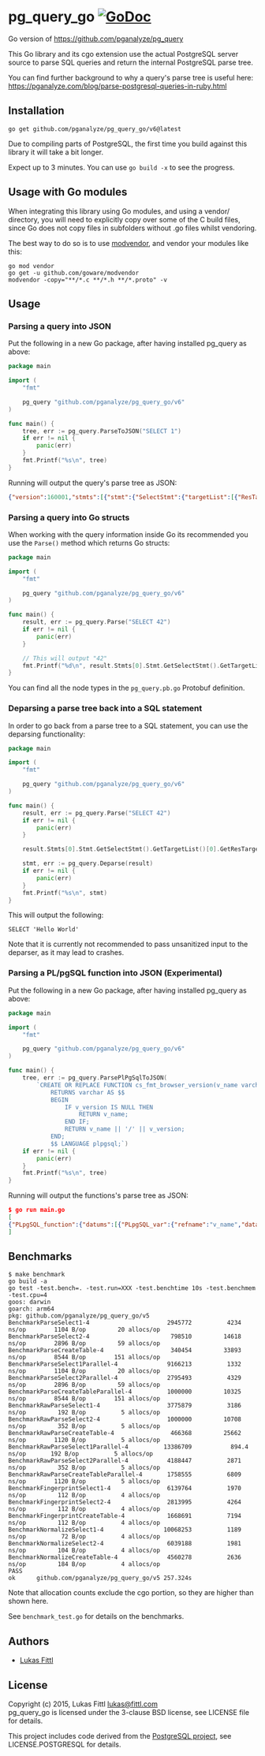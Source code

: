 # pg_query_go [![GoDoc](https://godoc.org/github.com/pganalyze/pg_query_go/v6?status.svg)](https://godoc.org/github.com/pganalyze/pg_query_go/v6)

Go version of https://github.com/pganalyze/pg_query

This Go library and its cgo extension use the actual PostgreSQL server source to parse SQL queries and return the internal PostgreSQL parse tree.

You can find further background to why a query's parse tree is useful here: https://pganalyze.com/blog/parse-postgresql-queries-in-ruby.html


## Installation

```
go get github.com/pganalyze/pg_query_go/v6@latest
```

Due to compiling parts of PostgreSQL, the first time you build against this library it will take a bit longer.

Expect up to 3 minutes. You can use `go build -x` to see the progress.

## Usage with Go modules

When integrating this library using Go modules, and using a vendor/ directory,
you will need to explicitly copy over some of the C build files, since Go does
not copy files in subfolders without .go files whilst vendoring.

The best way to do so is to use [modvendor](https://github.com/goware/modvendor),
and vendor your modules like this:

```
go mod vendor
go get -u github.com/goware/modvendor
modvendor -copy="**/*.c **/*.h **/*.proto" -v
```

## Usage

### Parsing a query into JSON

Put the following in a new Go package, after having installed pg_query as above:

```go
package main

import (
	"fmt"

	pg_query "github.com/pganalyze/pg_query_go/v6"
)

func main() {
	tree, err := pg_query.ParseToJSON("SELECT 1")
	if err != nil {
		panic(err)
	}
	fmt.Printf("%s\n", tree)
}
```

Running will output the query's parse tree as JSON:

```json
{"version":160001,"stmts":[{"stmt":{"SelectStmt":{"targetList":[{"ResTarget":{"val":{"A_Const":{"ival":{"ival":1},"location":7}},"location":7}}],"limitOption":"LIMIT_OPTION_DEFAULT","op":"SETOP_NONE"}}}]}
```

### Parsing a query into Go structs

When working with the query information inside Go its recommended you use the `Parse()` method which returns Go structs:

```go
package main

import (
	"fmt"

	pg_query "github.com/pganalyze/pg_query_go/v6"
)

func main() {
	result, err := pg_query.Parse("SELECT 42")
	if err != nil {
		panic(err)
	}

	// This will output "42"
	fmt.Printf("%d\n", result.Stmts[0].Stmt.GetSelectStmt().GetTargetList()[0].GetResTarget().GetVal().GetAConst().GetIval().Ival)
}
```

You can find all the node types in the `pg_query.pb.go` Protobuf definition.

### Deparsing a parse tree back into a SQL statement

In order to go back from a parse tree to a SQL statement, you can use the deparsing functionality:

```go
package main

import (
	"fmt"

	pg_query "github.com/pganalyze/pg_query_go/v6"
)

func main() {
	result, err := pg_query.Parse("SELECT 42")
	if err != nil {
		panic(err)
	}

	result.Stmts[0].Stmt.GetSelectStmt().GetTargetList()[0].GetResTarget().Val = pg_query.MakeAConstStrNode("Hello World", -1)

	stmt, err := pg_query.Deparse(result)
	if err != nil {
		panic(err)
	}
	fmt.Printf("%s\n", stmt)
}
```

This will output the following:

```
SELECT 'Hello World'
```

Note that it is currently not recommended to pass unsanitized input to the deparser, as it may lead to crashes.

### Parsing a PL/pgSQL function into JSON (Experimental)

Put the following in a new Go package, after having installed pg_query as above:

```go
package main

import (
	"fmt"

	pg_query "github.com/pganalyze/pg_query_go/v6"
)

func main() {
	tree, err := pg_query.ParsePlPgSqlToJSON(
		`CREATE OR REPLACE FUNCTION cs_fmt_browser_version(v_name varchar, v_version varchar)
  			RETURNS varchar AS $$
  			BEGIN
  			    IF v_version IS NULL THEN
  			        RETURN v_name;
  			    END IF;
  			    RETURN v_name || '/' || v_version;
  			END;
  			$$ LANGUAGE plpgsql;`)
	if err != nil {
		panic(err)
	}
	fmt.Printf("%s\n", tree)
}
```

Running will output the functions's parse tree as JSON:

```json
$ go run main.go
[
{"PLpgSQL_function":{"datums":[{"PLpgSQL_var":{"refname":"v_name","datatype":{"PLpgSQL_type":{"typname":"UNKNOWN"}}}},{"PLpgSQL_var":{"refname":"v_version","datatype":{"PLpgSQL_type":{"typname":"UNKNOWN"}}}},{"PLpgSQL_var":{"refname":"found","datatype":{"PLpgSQL_type":{"typname":"UNKNOWN"}}}}],"action":{"PLpgSQL_stmt_block":{"lineno":2,"body":[{"PLpgSQL_stmt_if":{"lineno":3,"cond":{"PLpgSQL_expr":{"query":"v_version IS NULL"}},"then_body":[{"PLpgSQL_stmt_return":{"lineno":4,"expr":{"PLpgSQL_expr":{"query":"v_name"}}}}]}},{"PLpgSQL_stmt_return":{"lineno":6,"expr":{"PLpgSQL_expr":{"query":"v_name || '/' || v_version"}}}}]}}}}
]
```

## Benchmarks

```
$ make benchmark
go build -a
go test -test.bench=. -test.run=XXX -test.benchtime 10s -test.benchmem -test.cpu=4
goos: darwin
goarch: arm64
pkg: github.com/pganalyze/pg_query_go/v5
BenchmarkParseSelect1-4                  	 2945772	      4234 ns/op	    1104 B/op	      20 allocs/op
BenchmarkParseSelect2-4                  	  798510	     14618 ns/op	    2896 B/op	      59 allocs/op
BenchmarkParseCreateTable-4              	  340454	     33893 ns/op	    8544 B/op	     151 allocs/op
BenchmarkParseSelect1Parallel-4          	 9166213	      1332 ns/op	    1104 B/op	      20 allocs/op
BenchmarkParseSelect2Parallel-4          	 2795493	      4329 ns/op	    2896 B/op	      59 allocs/op
BenchmarkParseCreateTableParallel-4      	 1000000	     10325 ns/op	    8544 B/op	     151 allocs/op
BenchmarkRawParseSelect1-4               	 3775879	      3186 ns/op	     192 B/op	       5 allocs/op
BenchmarkRawParseSelect2-4               	 1000000	     10708 ns/op	     352 B/op	       5 allocs/op
BenchmarkRawParseCreateTable-4           	  466368	     25662 ns/op	    1120 B/op	       5 allocs/op
BenchmarkRawParseSelect1Parallel-4       	13386709	       894.4 ns/op	     192 B/op	       5 allocs/op
BenchmarkRawParseSelect2Parallel-4       	 4188447	      2871 ns/op	     352 B/op	       5 allocs/op
BenchmarkRawParseCreateTableParallel-4   	 1758555	      6809 ns/op	    1120 B/op	       5 allocs/op
BenchmarkFingerprintSelect1-4            	 6139764	      1970 ns/op	     112 B/op	       4 allocs/op
BenchmarkFingerprintSelect2-4            	 2813995	      4264 ns/op	     112 B/op	       4 allocs/op
BenchmarkFingerprintCreateTable-4        	 1668691	      7194 ns/op	     112 B/op	       4 allocs/op
BenchmarkNormalizeSelect1-4              	10068253	      1189 ns/op	      72 B/op	       4 allocs/op
BenchmarkNormalizeSelect2-4              	 6039188	      1981 ns/op	     104 B/op	       4 allocs/op
BenchmarkNormalizeCreateTable-4          	 4560278	      2636 ns/op	     184 B/op	       4 allocs/op
PASS
ok  	github.com/pganalyze/pg_query_go/v5	257.324s
```

Note that allocation counts exclude the cgo portion, so they are higher than shown here.

See `benchmark_test.go` for details on the benchmarks.


## Authors

- [Lukas Fittl](mailto:lukas@fittl.com)


## License

Copyright (c) 2015, Lukas Fittl <lukas@fittl.com><br>
pg_query_go is licensed under the 3-clause BSD license, see LICENSE file for details.

This project includes code derived from the [PostgreSQL project](http://www.postgresql.org/),
see LICENSE.POSTGRESQL for details.
